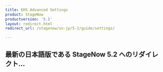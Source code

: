 ```yaml
---
title: EHS Advanced Settings
product: StageNow
productversion: '5.1'
layout: redirect.html
redirect_url: /stagenow/sn-jp/5-2/guide/settings/

---
```


## 最新の日本語版である StageNow 5.2 へのリダイレクト...






